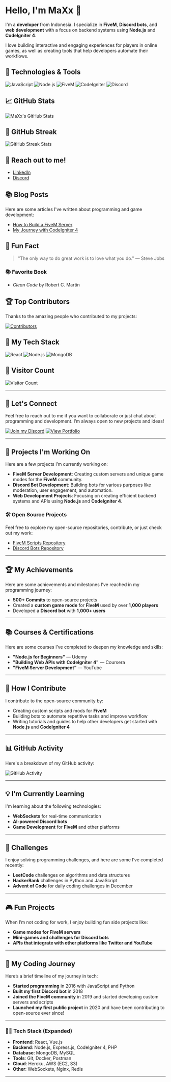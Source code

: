 # Hello, I'm MaXx 👋

I'm a **developer** from Indonesia. I specialize in **FiveM**, **Discord bots**, and **web development** with a focus on backend systems using **Node.js** and **CodeIgniter 4**.

I love building interactive and engaging experiences for players in online games, as well as creating tools that help developers automate their workflows.

## 🚀 Technologies & Tools

![JavaScript](https://img.shields.io/badge/JavaScript-%23F7DF1E.svg?&style=for-the-badge&logo=javascript&logoColor=white)
![Node.js](https://img.shields.io/badge/Node.js-339933.svg?&style=for-the-badge&logo=node.js&logoColor=white)
![FiveM](https://img.shields.io/badge/FiveM-000000.svg?&style=for-the-badge&logo=fivem&logoColor=white)
![CodeIgniter](https://img.shields.io/badge/CodeIgniter-F14A00.svg?&style=for-the-badge&logo=codeigniter&logoColor=white)
![Discord](https://img.shields.io/badge/Discord-7289DA.svg?&style=for-the-badge&logo=discord&logoColor=white)

## 📈 GitHub Stats
![MaXx's GitHub Stats](https://github-readme-stats.vercel.app/api?username=MetanoiaEvolution&show_icons=true&count_private=true&hide=prs&theme=dark)

## 🌟 GitHub Streak

![GitHub Streak Stats](https://github-readme-streak-stats.herokuapp.com/?user=MetanoiaEvolution&theme=dark)

## 👥 Reach out to me!

- [LinkedIn](https://www.linkedin.com/in/muhamad-fikri-fathurrohman-791914345/)
- [Discord](https://discord.gg/fm6u6c9C)

## 📚 Blog Posts

Here are some articles I've written about programming and game development:

- [How to Build a FiveM Server](https://medium.com/your-article)
- [My Journey with CodeIgniter 4](https://dev.to/your-article)

## 🤔 Fun Fact

> "The only way to do great work is to love what you do." — Steve Jobs

### 📚 Favorite Book
- *Clean Code* by Robert C. Martin

## 🏆 Top Contributors

Thanks to the amazing people who contributed to my projects:

[![Contributors](https://contrib.rocks/image?repo=MetanoiaEvolution/your-repo)](https://github.com/MetanoiaEvolution/your-repo/graphs/contributors)

## 🔧 My Tech Stack

![React](https://img.shields.io/badge/React-20232f?style=for-the-badge&logo=react&logoColor=61DAFB)
![Node.js](https://img.shields.io/badge/Node.js-339933?style=for-the-badge&logo=node.js&logoColor=white)
![MongoDB](https://img.shields.io/badge/MongoDB-4EA94B?style=for-the-badge&logo=mongodb&logoColor=white)

## 👀 Visitor Count

![Visitor Count](https://profile-counter.glitch.me/MetanoiaEvolution/count.svg)

---

## 💬 Let's Connect

Feel free to reach out to me if you want to collaborate or just chat about programming and development. I’m always open to new projects and ideas!

[![Join my Discord](https://img.shields.io/badge/Join%20my%20Discord-7289DA?style=for-the-badge&logo=discord&logoColor=white)](https://discord.com/users/your-discord-id)
[![View Portfolio](https://img.shields.io/badge/View%20Portfolio-000000?style=for-the-badge&logo=portfolio&logoColor=white)](https://your-portfolio-url.com)

---

## 🚀 Projects I'm Working On

Here are a few projects I’m currently working on:

- **FiveM Server Development**: Creating custom servers and unique game modes for the **FiveM** community.
- **Discord Bot Development**: Building bots for various purposes like moderation, user engagement, and automation.
- **Web Development Projects**: Focusing on creating efficient backend systems and APIs using **Node.js** and **CodeIgniter 4**.

### 🛠️ Open Source Projects

Feel free to explore my open-source repositories, contribute, or just check out my work:

- [FiveM Scripts Repository](https://github.com/MetanoiaEvolution/fivem-scripts)
- [Discord Bots Repository](https://github.com/MetanoiaEvolution/discord-bots)

---

## 🏆 My Achievements

Here are some achievements and milestones I’ve reached in my programming journey:

- **500+ Commits** to open-source projects
- Created a **custom game mode** for **FiveM** used by over **1,000 players**
- Developed a **Discord bot** with **1,000+ users**

---

## 📚 Courses & Certifications

Here are some courses I’ve completed to deepen my knowledge and skills:

- **"Node.js for Beginners"** — Udemy
- **"Building Web APIs with CodeIgniter 4"** — Coursera
- **"FiveM Server Development"** — YouTube

---

## 🔄 How I Contribute

I contribute to the open-source community by:

- Creating custom scripts and mods for **FiveM**
- Building bots to automate repetitive tasks and improve workflow
- Writing tutorials and guides to help other developers get started with **Node.js** and **CodeIgniter 4**

---

## 📊 GitHub Activity

Here's a breakdown of my GitHub activity:

![GitHub Activity](https://github-profile-summary-cards.vercel.app/api/cards/most-commit-language-card?username=MetanoiaEvolution&theme=dark)

---

## 💡 I’m Currently Learning

I'm learning about the following technologies:

- **WebSockets** for real-time communication
- **AI-powered Discord bots**
- **Game Development** for **FiveM** and other platforms

---

## 🧩 Challenges

I enjoy solving programming challenges, and here are some I’ve completed recently:

- **LeetCode** challenges on algorithms and data structures
- **HackerRank** challenges in Python and JavaScript
- **Advent of Code** for daily coding challenges in December

---

## 🎮 Fun Projects

When I’m not coding for work, I enjoy building fun side projects like:

- **Game modes for FiveM servers**
- **Mini-games and challenges for Discord bots**
- **APIs that integrate with other platforms like Twitter and YouTube**

---

## 👾 My Coding Journey

Here’s a brief timeline of my journey in tech:

- **Started programming** in 2016 with JavaScript and Python
- **Built my first Discord bot** in 2018
- **Joined the FiveM community** in 2019 and started developing custom servers and scripts
- **Launched my first public project** in 2020 and have been contributing to open-source ever since!

---

### 🧑‍💻 Tech Stack (Expanded)

- **Frontend**: React, Vue.js
- **Backend**: Node.js, Express.js, CodeIgniter 4, PHP
- **Database**: MongoDB, MySQL
- **Tools**: Git, Docker, Postman
- **Cloud**: Heroku, AWS (EC2, S3)
- **Other**: WebSockets, Nginx, Redis

---
